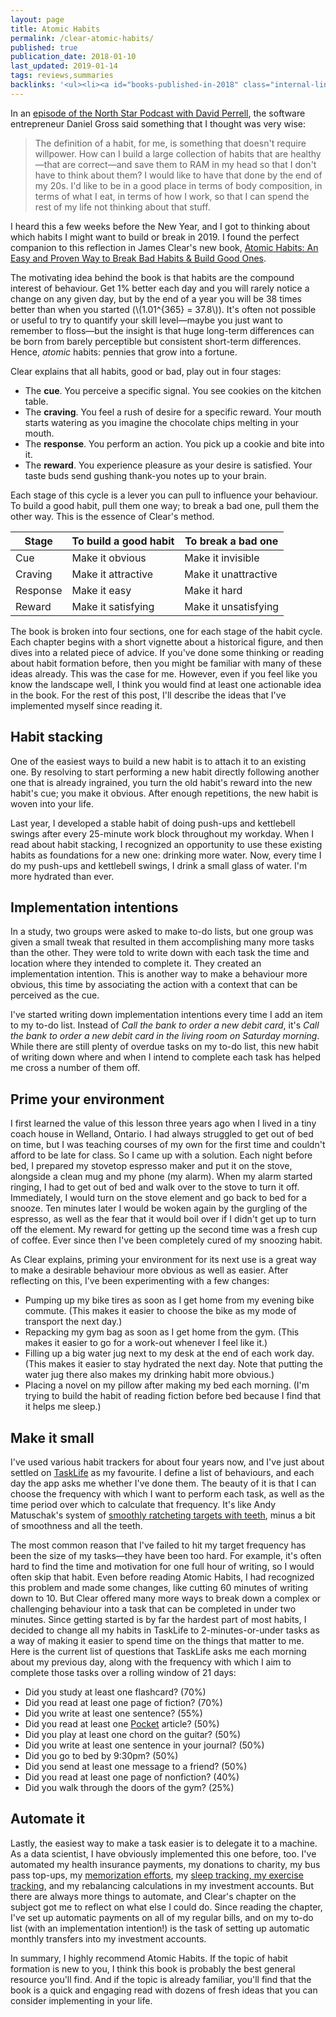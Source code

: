 ```yaml
---
layout: page
title: Atomic Habits
permalink: /clear-atomic-habits/
published: true
publication_date: 2018-01-10
last_updated: 2019-01-14
tags: reviews,summaries
backlinks: '<ul><li><a id="books-published-in-2018" class="internal-link" href="/books-published-in-2018/">Published in 2018</a></li><li><a id="books-read-in-2019" class="internal-link" href="/books-read-in-2019/">Read in 2019</a></li><li><a id="books-tag-business" class="internal-link" href="/books-tag-business/">Business</a></li><li><a id="books-tag-nonfiction" class="internal-link" href="/books-tag-nonfiction/">Nonfiction</a></li><li><a id="books-tag-self-help" class="internal-link" href="/books-tag-self-help/">Self-help</a></li><li><a id="reviews" class="internal-link" href="/reviews/">Reviews</a></li><li><a id="site-history" class="internal-link" href="/site-history/">Site history</a></li><li><a id="start-with-these" class="internal-link" href="/start-with-these/">Start with these</a></li><li><a id="summaries" class="internal-link" href="/summaries/">Summaries</a></li></ul>'
---
```


In an [episode of the North Star Podcast with David Perrell](https://www.listennotes.com/podcasts/north-star-podcast/daniel-gross-dreams-and-e8iC1HhrjDt/), the software entrepreneur Daniel Gross said something that I thought was very wise:

>  The definition of a habit, for me, is something that doesn't require willpower. How can I build a large collection of habits that are healthy—that are correct—and save them to RAM in my head so that I don't have to think about them? I would like to have that done by the end of my 20s. I'd like to be in a good place in terms of body composition, in terms of what I eat, in terms of how I work, so that I can spend the rest of my life not thinking about that stuff.

I heard this a few weeks before the New Year, and I got to thinking about which habits I might want to build or break in 2019. I found the perfect companion to this reflection in James Clear's new book, [Atomic Habits: An Easy and Proven Way to Break Bad Habits & Build Good Ones](https://www.goodreads.com/book/show/40121378-atomic-habits).

The motivating idea behind the book is that habits are the compound interest of behaviour. Get 1% better each day and you will rarely notice a change on any given day, but by the end of a year you will be 38 times better than when you started (\\(1.01^{365} = 37.8\\)). It's often not possible or useful to try to quantify your skill level—maybe you just want to remember to floss—but the insight is that huge long-term differences can be born from barely perceptible but consistent short-term differences. Hence, _atomic_ habits: pennies that grow into a fortune.

Clear explains that all habits, good or bad, play out in four stages:

- The **cue**. You perceive a specific signal. You see cookies on the kitchen table.
- The **craving**. You feel a rush of desire for a specific reward. Your mouth starts watering as you imagine the chocolate chips melting in your mouth.
- The **response**. You perform an action. You pick up a cookie and bite into it.
- The **reward**. You experience pleasure as your desire is satisfied. Your taste buds send gushing thank-you notes up to your brain.

Each stage of this cycle is a lever you can pull to influence your behaviour. To build a good habit, pull them one way; to break a bad one, pull them the other way. This is the essence of Clear's method.

| Stage    | To build a good habit | To break a bad one   |
| -------- | --------------------- | -------------------- |
| Cue      | Make it obvious       | Make it invisible    |
| Craving  | Make it attractive    | Make it unattractive |
| Response | Make it easy          | Make it hard         |
| Reward   | Make it satisfying    | Make it unsatisfying |

The book is broken into four sections, one for each stage of the habit cycle. Each chapter begins with a short vignette about a historical figure, and then dives into a related piece of advice. If you've done some thinking or reading about habit formation before, then you might be familiar with many of these ideas already. This was the case for me. However, even if you feel like you know the landscape well, I think you would find at least one actionable idea in the book. For the rest of this post, I'll describe the ideas that I've implemented myself since reading it.

## Habit stacking

One of the easiest ways to build a new habit is to attach it to an existing one. By resolving to start performing a new habit directly following another one that is already ingrained, you turn the old habit's reward into the new habit's cue; you make it obvious. After enough repetitions, the new habit is woven into your life.

Last year, I developed a stable habit of doing push-ups and kettlebell swings after every 25-minute work block throughout my workday. When I read about habit stacking, I recognized an opportunity to use these existing habits as foundations for a new one: drinking more water. Now, every time I do my push-ups and kettlebell swings, I drink a small glass of water. I'm more hydrated than ever.

## Implementation intentions

In a study, two groups were asked to make to-do lists, but one group was given a small tweak that resulted in them accomplishing many more tasks than the other. They were told to write down with each task the time and location where they intended to complete it. They created an implementation intention. This is another way to make a behaviour more obvious, this time by associating the action with a context that can be perceived as the cue.

I've started writing down implementation intentions every time I add an item to my to-do list. Instead of *Call the bank to order a new debit card*, it's *Call the bank to order a new debit card in the living room on Saturday morning*. While there are still plenty of overdue tasks on my to-do list, this new habit of writing down where and when I intend to complete each task has helped me cross a number of them off.

## Prime your environment

I first learned the value of this lesson three years ago when I lived in a tiny coach house in Welland, Ontario. I had always struggled to get out of bed on time, but I was teaching courses of my own for the first time and couldn't afford to be late for class. So I came up with a solution. Each night before bed, I prepared my stovetop espresso maker and put it on the stove, alongside a clean mug and my phone (my alarm). When my alarm started ringing, I had to get out of bed and walk over to the stove to turn it off. Immediately, I would turn on the stove element and go back to bed for a snooze. Ten minutes later I would be woken again by the gurgling of the espresso, as well as the fear that it would boil over if I didn't get up to turn off the element. My reward for getting up the second time was a fresh cup of coffee. Ever since then I've been completely cured of my snoozing habit.

As Clear explains, priming your environment for its next use is a great way to make a desirable behaviour more obvious as well as easier. After reflecting on this, I've been experimenting with a few changes:

- Pumping up my bike tires as soon as I get home from my evening bike commute. (This makes it easier to choose the bike as my mode of transport the next day.)
- Repacking my gym bag as soon as I get home from the gym. (This makes it easier to go for a work-out whenever I feel like it.)
- Filling up a big water jug next to my desk at the end of each work day. (This makes it easier to stay hydrated the next day. Note that putting the water jug there also makes my drinking habit more obvious.)
- Placing a novel on my pillow after making my bed each morning. (I'm trying to build the habit of reading fiction before bed because I find that it helps me sleep.)

## Make it small

I've used various habit trackers for about four years now, and I've just about settled on [TaskLife](https://play.google.com/store/apps/details?id=uk.amimetic.tasklife&hl=en) as my favourite. I define a list of behaviours, and each day the app asks me whether I've done them. The beauty of it is that I can choose the frequency with which I want to perform each task, as well as the time period over which to calculate that frequency. It's like Andy Matuschak's system of [smoothly ratcheting targets with teeth](http://blog.andymatuschak.org/post/169043084412/successful-habits-through-smoothly-ratcheting), minus a bit of smoothness and all the teeth.

The most common reason that I've failed to hit my target frequency has been the size of my tasks—they have been too hard. For example, it's often hard to find the time and motivation for one full hour of writing, so I would often skip that habit. Even before reading Atomic Habits, I had recognized this problem and made some changes, like cutting 60 minutes of writing down to 10. But Clear offered many more ways to break down a complex or challenging behaviour into a task that can be completed in under two minutes. Since getting started is by far the hardest part of most habits, I decided to change all my habits in TaskLife to 2-minutes-or-under tasks as a way of making it easier to spend time on the things that matter to me. Here is the current list of questions that TaskLife asks me each morning about my previous day, along with the frequency with which I aim to complete those tasks over a rolling window of 21 days:

- Did you study at least one flashcard? (70%)
- Did you read at least one page of fiction? (70%)
- Did you write at least one sentence? (55%)
- Did you read at least one [Pocket](https://getpocket.com/) article? (50%)
- Did you play at least one chord on the guitar? (50%)
- Did you write at least one sentence in your journal? (50%)
- Did you go to bed by 9:30pm? (50%)
- Did you send at least one message to a friend? (50%)
- Did you read at least one page of nonfiction? (40%)
- Did you walk through the doors of the gym? (25%)

## Automate it

Lastly, the easiest way to make a task easier is to delegate it to a machine. As a data scientist, I have obviously implemented this one before, too. I've automated my health insurance payments, my donations to charity, my bus pass top-ups, my [memorization efforts](https://apps.ankiweb.net/), my [sleep tracking, my exercise tracking](https://www.fitbit.com), and my rebalancing calculations in my investment accounts. But there are always more things to automate, and Clear's chapter on the subject got me to reflect on what else I could do. Since reading the chapter, I've set up automatic payments on all of my regular bills, and on my to-do list (with an implementation intention!) is the task of setting up automatic monthly transfers into my investment accounts.

In summary, I highly recommend Atomic Habits. If the topic of habit formation is new to you, I think this book is probably the best general resource you'll find. And if the topic is already familiar, you'll find that the book is a quick and engaging read with dozens of fresh ideas that you can consider implementing in your life.

